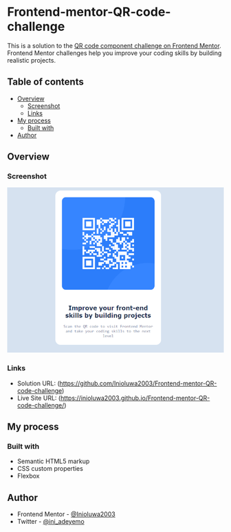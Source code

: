 # Frontend-mentor-QR-code-challenge

This is a solution to the [QR code component challenge on Frontend Mentor](https://www.frontendmentor.io/challenges/qr-code-component-iux_sIO_H). Frontend Mentor challenges help you improve your coding skills by building realistic projects. 

## Table of contents

- [Overview](#overview)
  - [Screenshot](#screenshot)
  - [Links](#links)
- [My process](#my-process)
  - [Built with](#built-with)
- [Author](#author)

## Overview

### Screenshot

![](./Screenshot.png)

### Links

- Solution URL: (https://github.com/Inioluwa2003/Frontend-mentor-QR-code-challenge)
- Live Site URL: (https://inioluwa2003.github.io/Frontend-mentor-QR-code-challenge/)

## My process

### Built with

- Semantic HTML5 markup
- CSS custom properties
- Flexbox

## Author

- Frontend Mentor - [@Inioluwa2003](https://www.frontendmentor.io/profile/Inioluwa2003)
- Twitter - [@ini_adeyemo](https://www.twitter.com/ini_adeyemo)
